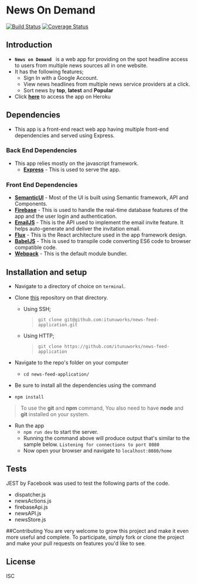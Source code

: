 # News On Demand

[![Build Status](https://travis-ci.org/itunuworks/news-feed-application.svg?branch=developmentBranch)](https://travis-ci.org/itunuworks/news-feed-application)
[![Coverage Status](https://coveralls.io/repos/github/itunuworks/news-feed-application/badge.svg?branch=setupTestsBranch)](https://coveralls.io/github/itunuworks/news-feed-application?branch=setupTestsBranch)

## Introduction

- **`News on Demand `** is a web app for providing on the spot headline access to users from multiple news sources all in one website.
- It has the following features;
  - Sign In with a Google Account.
  - View news headlines from multiple news service providers at a click.
  - Sort news by **top**, **latest** and **Popular**
- Click **[here](https://news-feed-application.herokuapp.com/#/home)** to access the app on Heroku

## Dependencies

- This app is a front-end react web app having multiple front-end dependencies and served using Express.

### Back End Dependencies

- This app relies mostly on the javascript framework.
  - **[Express](https://expressjs.com/)** - This is used to serve the app.

### Front End Dependencies

- **[SemanticUI](https://semantic-ui.com/)** - Most of the UI is built using Semantic framework, API and Components.
- **[Firebase](https://firebase.google.com/)** - This is used to handle the real-time database features of the app and the user login and authentication.
- **[EmailJS](https://www.emailjs.com/)** - This is the API used to implement the email invite feature. It helps auto-generate and deliver the invitation email.
- **[Flux](https://facebook.github.io/flux/)** - This is the React architecture used in the app framework design.
- **[BabelJS](https://babeljs.io/)** - This is used to transpile code converting ES6 code to browser compatible code.
- **[Webpack](https://webpack.github.io/)** - This is the default module bundler.
## Installation and setup

- Navigate to a directory of choice on `terminal`.

- Clone [this](https://github.com/itunuworks/bc-18-ideabox.git) repository on that directory.

  - Using SSH;

    > `git clone git@github.com:itunuworks/news-feed-application.git`

  - Using HTTP;

    > `git clone https://github.com/itunuworks/news-feed-application`

- Navigate to the repo's folder on your computer

  - `cd news-feed-application/`

- Be sure to install all the dependencies using the command

- `npm install`

> To use the **git** and **npm** command, You also need to have **node** and **git** installed on your system.

- Run the app
  - `npm run dev` to start the server.
  - Running the command above will produce output that's similar to the sample below.
    `Listening for connections to port 8080`
  - Now open your browser and navigate to `localhost:8080/home`

## Tests
JEST by Facebook was used to test the following parts of the code.
- dispatcher.js
- newsActions.js
- firebaseApi.js
- newsAPI.js
- newsStore.js

##Contributing
You are very welcome to grow this project and make it even more useful and complete. 
To participate, simply fork or clone the project and make your pull requests on features you'd like to see.

## License
ISC